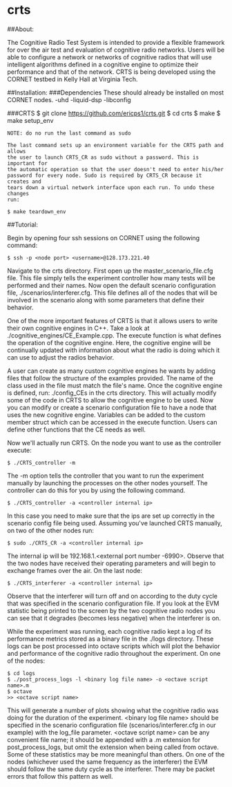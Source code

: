 # crts
##About:

The Cognitive Radio Test System is intended to provide a flexible framework for 
over the air test and evaluation of cognitive radio networks. Users will be able
to configure a network or networks of cognitive radios that will use intelligent
algorithms defined in a cognitive engine to optimize their performance and that
of the network. CRTS is being developed using the CORNET testbed in Kelly Hall
at Virginia Tech.

##Installation:
###Dependencies
	These should already be installed on most CORNET nodes.
	-uhd
	-liquid-dsp
	-libconfig

###CRTS 
	$ git clone https://github.com/ericps1/crts.git
	$ cd crts
	$ make
	$ make setup_env

	NOTE: do no run the last command as sudo
	
	The last command sets up an environment variable for the CRTS path and allows
	the user to launch CRTS_CR as sudo without a password. This is important for
	the automatic operation so that the user doesn't need to enter his/her 
	password for every node. Sudo is required by CRTS_CR because it creates and 
	tears down a virtual network interface upon each run. To undo these changes
	run:

	$ make teardown_env

##Tutorial:

Begin by opening four ssh sessions on CORNET using the following command:

	$ ssh -p <node port> <username>@128.173.221.40

Navigate to the crts directory. First open up the master\_scenario\_file.cfg file.
This file simply tells the experiment controller how many tests will be performed
and their names. Now open the default scenario configuration file,
./scenarios/interferer.cfg. This file defines all of the nodes that will be
involved in the scenario along with some parameters that define their behavior.

One of the more important features of CRTS is that it allows users to write their
own cognitive engines in C++. Take a look at ./cognitive\_engines/CE\_Example.cpp.
The execute function is what defines the operation of the cognitive engine. Here,
the cognitive engine will be continually updated with information about what the
radio is doing which it can use to adjust the radios behavior.

A user can create as many custom cognitive engines he wants by adding files that
follow the structure of the examples provided. The name of the class used in the
file must match the file's name. Once the cognitive engine is defined, run:
./config\_CEs in the crts directory. This will actually modify some of the code
in CRTS to allow the cognitive engine to be used. Now you can modify or create a
scenario configuration file to have a node that uses the new cognitive engine.
Variables can be added to the custom member struct which can be accessed in the
execute function. Users can define other functions that the CE needs as well.

Now we'll actually run CRTS. On the node you want to use as the controller execute:

	$ ./CRTS_controller -m

The -m option tells the controller that you want to run the experiment manually
by launching the processes on the other nodes yourself. The controller can do this
for you by using the following command.

	$ ./CRTS_controller -a <controller internal ip>

In this case you need to make sure that the ips are set up correctly in the scenario
config file being used. Assuming you've launched CRTS manually, on two of the other 
nodes run:

	$ sudo ./CRTS_CR -a <controller internal ip>

The internal ip will be 192.168.1.<external port number -6990>. Observe that 
the two nodes have received their operating parameters and will begin to 
exchange frames over the air. On the last node:

	$ ./CRTS_interferer -a <controller internal ip>

Observe that the interferer will turn off and on according to the duty cycle that
was specified in the scenario configuration file. If you look at the EVM
statistic being printed to the screen by the two cognitive radio nodes you can
see that it degrades (becomes less negative) when the interferer is on.

While the experiment was running, each cognitive radio kept a log of its 
performance metrics stored as a binary file in the ./logs directory. These logs
can be post processed into octave scripts which will plot the behavior and
performance of the cognitive radio throughout the experiment. On one of the
nodes:

	$ cd logs
	$ ./post_process_logs -l <binary log file name> -o <octave script name>.m
	$ octave
	>> <octave script name>

This will generate a number of plots showing what the cognitive radio was doing
for the duration of the experiment. \<binary log file name\> should be specified in the 
scenario configuration file (scenarios/interferer.cfg in our example) with the log_file 
parameter. \<octave script name\> can be any convenient file name; 
it should be appended with a .m extension for post_process_logs, but omit the extension 
when being called from octave. Some of these statistics may be more meaningful 
than others. On one of the nodes (whichever used the same frequency
as the interferer) the EVM should follow the same duty cycle as the interferer.
There may be packet errors that follow this pattern as well.
